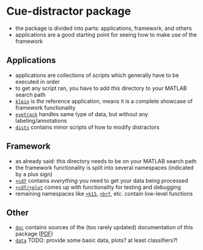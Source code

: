Cue-distractor package
======================

- the package is divided into parts: applications, framework, and others
- applications are a good starting point for seeing how to make use of the framework

Applications
------------

- applications are collections of scripts which generally have to be executed in order
- to get any script ran, you have to add *this* directory to your MATLAB search path
- [`klein`](https://github.com/murtex/cdp/tree/master/klein) is *the* reference application, means it is a complete showcase of framework functionality
- [`eyetrack`](https://github.com/murtex/cdp/tree/master/eyetrack) handles same type of data, but without any labeling/annotations
- [`dists`](https://github.com/murtex/cdp/tree/master/dists) contains minor scripts of how to modify distractors

Framework
---------

- as already said: *this* directory needs to be on your MATLAB search path
- the framework functionality is split into several namespaces (indicated by a plus sign)
- [`+cdf`](https://github.com/murtex/cdp/tree/master/%2Bcdf) contains *everything* you need to get your data being processed
- [`+cdf/+plot`](https://github.com/murtex/cdp/tree/master/%2Bcdf/%2Bplot) comes up with functionality for testing and debugging
- remaining namespaces like [`+k15`](https://github.com/murtex/cdp/tree/master/%2Bk15), [`+brf`](https://github.com/murtex/cdp/tree/master/%2Bbrf), etc. contain low-level functions

Other
-----

- [`doc`](https://github.com/murtex/cdp/tree/master/doc) contains sources of the (too rarely updated) documentation of this package ([PDF](https://github.com/murtex/cdp/raw/master/doc/cdp.pdf))
- [`data`](TODO) TODO: provide some basic data, plots? at least classifiers?!

